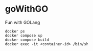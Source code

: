 # goWithGO
Fun with GOLang

```
docker ps
docker compose up
docker compose build
docker exec -it <container-id> /bin/sh

```

